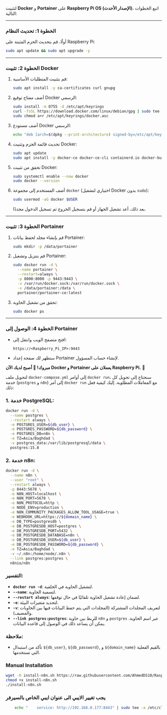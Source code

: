لتثبيت **Docker** و **Portainer** على **Raspberry Pi OS (الإصدار الأحدث)**، اتبع الخطوات التالية:

---

### **الخطوة 1: تحديث النظام**
أولًا، قم بتحديث الحزم المثبتة على Raspberry Pi:
```sh
sudo apt update && sudo apt upgrade -y
```

---

### **الخطوة 2: تثبيت Docker**
1. قم بتثبيت المتطلبات الأساسية:
   ```sh
   sudo apt install -y ca-certificates curl gnupg
   ```
2. أضف مفتاح توقيع Docker الرسمي:
   ```sh
   sudo install -m 0755 -d /etc/apt/keyrings
   curl -fsSL https://download.docker.com/linux/debian/gpg | sudo tee /etc/apt/keyrings/docker.asc > /dev/null
   sudo chmod a+r /etc/apt/keyrings/docker.asc
   ```
3. أضف مستودع Docker الرسمي:
   ```sh
   echo "deb [arch=$(dpkg --print-architecture) signed-by=/etc/apt/keyrings/docker.asc] https://download.docker.com/linux/debian $(lsb_release -cs) stable" | sudo tee /etc/apt/sources.list.d/docker.list > /dev/null
   ```
4. تحديث قائمة الحزم وتثبيت Docker:
   ```sh
   sudo apt update
   sudo apt install -y docker-ce docker-ce-cli containerd.io docker-buildx-plugin docker-compose-plugin
   ```

5. تحقق من تثبيت Docker:
   ```sh
   sudo systemctl enable --now docker
   sudo docker --version
   ```

6. أضف المستخدم إلى مجموعة `docker` (اختياري لتشغيل Docker بدون `sudo`):
   ```sh
   sudo usermod -aG docker $USER
   ```
   بعد ذلك، أعد تشغيل الجهاز أو قم بتسجيل الخروج ثم تسجيل الدخول مجددًا.

---

### **الخطوة 3: تثبيت Portainer**
1. قم بإنشاء مجلد لحفظ بيانات Portainer:
   ```sh
   sudo mkdir -p /data/portainer
   ```
2. قم بتنزيل وتشغيل Portainer:
   ```sh
   sudo docker run -d \
     --name portainer \
     --restart=always \
     -p 8000:8000 -p 9443:9443 \
     -v /var/run/docker.sock:/var/run/docker.sock \
     -v /data/portainer:/data \
     portainer/portainer-ce:latest
   ```
3. تحقق من تشغيل الحاوية:
   ```sh
   sudo docker ps
   ```

---

### **الخطوة 4: الوصول إلى Portainer**
- افتح متصفح الويب وانتقل إلى:
  ```
  https://<Raspberry_Pi_IP>:9443
  ```
- ستظهر لك صفحة إعداد Portainer لإنشاء حساب المسؤول.

**مبروك! 🎉 أصبح لديك الآن Docker و Portainer يعملان على Raspberry Pi.** 🚀

لتحويل ملف `docker-compose.yml` إلى أوامر `docker run`، سنحتاج إلى تحويل كل خدمة (`postgres` و `n8n`) إلى أمر `docker run` مع المعاملات المطلوبة. إليك كيفية فعل ذلك:

### 1. **خدمة PostgreSQL:**

```bash
docker run -d \
  --name postgres \
  --restart always \
  -e POSTGRES_USER=${db_user} \
  -e POSTGRES_PASSWORD=${db_password} \
  -e POSTGRES_DB=n8n \
  -e TZ=Asia/Baghdad \
  -v postgres_data:/var/lib/postgresql/data \
  postgres:15.8
```

### 2. **خدمة n8n:**

```bash
docker run -d \
  --name n8n \
  --user "root" \
  --restart always \
  -p 8443:5678 \
  -e N8N_HOST=localhost \
  -e N8N_PORT=5678 \
  -e N8N_PROTOCOL=http \
  -e NODE_ENV=production \
  -e N8N_COMMUNITY_PACKAGES_ALLOW_TOOL_USAGE=true \
  -e WEBHOOK_URL=https://${domain_name} \
  -e DB_TYPE=postgresdb \
  -e DB_POSTGRESDB_HOST=postgres \
  -e DB_POSTGRESDB_PORT=5432 \
  -e DB_POSTGRESDB_DATABASE=n8n \
  -e DB_POSTGRESDB_USER=${db_user} \
  -e DB_POSTGRESDB_PASSWORD=${db_password} \
  -e TZ=Asia/Baghdad \
  -v ~/.n8n:/home/node/.n8n \
  --link postgres:postgres \
  n8nio/n8n
```

### التفسير:

- **`docker run -d`**: لتشغيل الحاوية في الخلفية.
- **`--name`**: لتسمية الحاوية.
- **`--restart always`**: لضمان إعادة تشغيل الحاوية تلقائيًا في حال توقفها.
- **`-e`**: لتحديد متغيرات البيئة.
- **`-v`**: لتعريف المجلدات المشتركة (المجلدات التي يتم حفظ البيانات فيها بين الحاويات والمضيف).
- **`--link postgres:postgres`**: للربط بين حاوية `n8n` و `postgres` عبر اسم الحاوية. يمكن أن يساعد ذلك في الوصول إلى قاعدة البيانات.

### ملاحظة:
- تأكد من استبدال `${db_user}`, `${db_password}`, و `${domain_name}` بالقيم الفعلية التي تستخدمها.

### Manual Installation

```bash
wget -O install-n8n.sh https://raw.githubusercontent.com/AhmedDS10/RaspberryPi-N8N-Cloudflare-Deployer/main/rpi-n8n-cloudflare-installer.sh
chmod +x install-n8n.sh
./install-n8n.sh
```
### يجب تغيير الايبي الى عنوان ايبي الخاص بالسيرفر
```bash
    echo "    service: http://192.168.0.177:8443" | sudo tee -a /etc/cloudflared/config.yml > /dev/null
```
